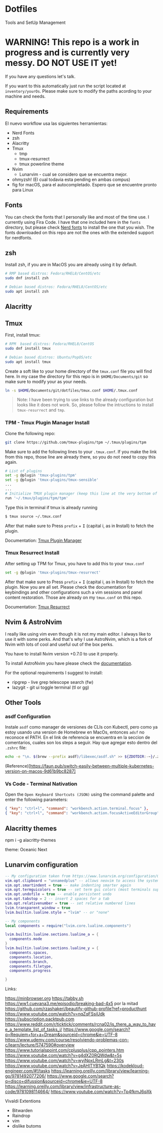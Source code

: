 # Dotfiles
Tools and SetUp Management

# WARNING! This repo is a work in progress and is currently very messy. DO NOT USE IT yet!

If you have any questions let's talk. 

If you want to this automatically just run the script located at `inventory/yourOs`. Please make sure to modify the paths acording to your machine and needs.

## Requirements

El nuevo workflow usa las siguientes herramientas:

- Nerd Fonts
- zsh
- Alacritty
- Tmux
  - tmp
  - tmux-resurrect
  - tmux powerline theme
- Nvim
  - Lunarvim - cual se considero que se encuentra mejor.
- ohmyzsh! (El cual todavia esta pending en ambas compus)
- fig for macOS, para el autocompletado. Espero que se encuentre pronto para Linux


## Fonts

You can check the fonts that I personally like and most of the time use. I currently using Fira Code. I have that one included here in the `fonts` directory, but please check [Nerd fonts](https://www.nerdfonts.com/font-downloads) to install the one that you wish.
The fonts downloaded on this repo are not the ones with the extended support for nerdfonts.

## zsh

Install zsh, if you are in MacOS you are already using it by default.

```bash
# RMP based distros: Fedora/RHEL8/CentOS/etc
sudo dnf install zsh

# Debian based distros: Fedora/RHEL8/CentOS/etc
sudo apt install zsh
```

## Alacritty

## Tmux

First, install tmux:

```bash
# RPM  based distros: Fedora/RHEL8/CentOS
sudo dnf install tmux

# Debian based distros: Ubuntu/PopOS/etc
sudo apt install tmux
```

Create a soft like to your home directory of the `tmux.conf` file you will find here. In my case the directory for this repo is in `$HOME/Documents/git` so make sure to modify your as your needs. 

```bash
ln -s $HOME/Documents/git/dotfiles/tmux.conf $HOME/.tmux.conf
```

> Note: I have been trying to use links to the already configuration but looks like it does not work. So, please follow the intructions to install `tmux-resurrect` and `tmp`.

### TPM - Tmux Plugin Manager Install

Clone the following repo:

```bash
git clone https://github.com/tmux-plugins/tpm ~/.tmux/plugins/tpm
```

Make sure to add the following lines to your `.tmux.conf`. If you make the link from this repo, those line are already there, so you do not need to copy this again.

```bash
# List of plugins
set -g @plugin 'tmux-plugins/tpm'
set -g @plugin 'tmux-plugins/tmux-sensible'
...
...
# Initialize TMUX plugin manager (keep this line at the very bottom of tmux.conf)
run '~/.tmux/plugins/tpm/tpm'
```

Type this in terminal if tmux is already running

```bash
$ tmux source ~/.tmux.conf
```

After that make sure to Press `prefix` + <kbd>I</kbd> (capital i, as in **I**nstall) to fetch the plugin.

Documentation: [Tmux Plugin Manager](https://github.com/tmux-plugins/tpm)

### Tmux Resurrect Install

After setting up TPM for Tmux, you have to add this to your `tmux.conf`

```bash
set -g @plugin 'tmux-plugins/tmux-resurrect'
```

After that make sure to Press `prefix` + <kbd>I</kbd> (capital i, as in **I**nstall) to fetch the plugin. Now you are all set. Please check the documentation for keybindings and other configurations such a vim sessions and panel content restoration. Those are already on my `tmux.conf` on this repo. 

Documentation: [Tmux Resurrect](https://github.com/tmux-plugins/tmux-resurrect)


## Nvim & AstroNvim

I really like using vim even though it is not my main editor. I always like to use it with some perks. And that's why I use AstroNvim, which is a fork of Nvim with lots of cool and useful out of the box perks. 

You have to install Nvim version +0.7.0 to use it properly. 

To install AstroNvim you have please check the [documentation](https://github.com/AstroNvim/AstroNvim).

For the optional requirements I suggest to install:

- ripgrep - live grep telescope search (<leader>fw)
- lazygit - git ui toggle terminal (<leader>tl or <leader>gg)

## Other Tools

### asdf Configuration
Instale `asdf` como manager de versiones de CLIs con Kubectl, pero como ya estoy usando una version de Homebrew en MacOs, entonces `adsf` no reconoce el PATH. En el link de referencia se encuentra en la seccion de comentarios, cuales son los steps a seguir. Hay que agregar esto dentro del `.zshrc` file: 

```bash
echo -e "\n. $(brew --prefix asdf)/libexec/asdf.sh" >> ${ZDOTDIR:-~}/.zshrc
```
(Reference)[https://faun.pub/switch-easily-between-multiple-kubernetes-version-on-macos-9d61b9bc8287]

### Vs Code - Terminal Nativation 

Open the `Open Keyboard Shortcuts (JSON)` using the command palette and enter the following parameters:

```json
{ "key": "ctrl+l", "command": "workbench.action.terminal.focus" },
{ "key": "ctrl+l", "command": "workbench.action.focusActiveEditorGroup", "when": "terminalFocus" },
```

## Alacritty themes

npm i -g alacritty-themes

theme: Oceanic Next

## Lunarvim configuration

```lua
-- My configuration taken from https://www.lunarvim.org/configuration/01-settings.html#example-options
vim.opt.clipboard = "unnamedplus" -- allows neovim to access the system clipboard
vim.opt.smartindent = true -- make indenting smarter again
vim.opt.termguicolors = true -- set term gui colors (most terminals support this)
vim.opt.undofile = true -- enable persistent undo
vim.opt.tabstop = 2 -- insert 2 spaces for a tab
vim.opt.relativenumber = true -- set relative numbered lines
lvim.transparent_window = true
lvim.builtin.lualine.style = "lvim" -- or "none"

-- My components
local components = require("lvim.core.lualine.components")

lvim.builtin.lualine.sections.lualine_a = {
  components.mode
}
lvim.builtin.lualine.sections.lualine_y = {
  components.spaces,
  components.location,
  components.branch,
  components.filetype,
  components.progress

}
```
Links:

https://minbrowser.org
https://tabby.sh
https://ww1.cuevana3.me/episodio/breaking-bad-4x5 por la mitad
https://github.com/rzashakeri/beautify-github-profile?ref=producthunt
https://www.youtube.com/watch?v=nqZqFSsiUdk
https://subscription.packtpub.com
https://www.reddit.com/r/ticktick/comments/rcna02/is_there_a_way_to_have_a_template_list_of_tasks_i/
https://www.google.com/search?q=Requiem+for+a+Dream&sourceid=chrome&ie=UTF-8
https://www.udemy.com/course/resolviendo-problemas-con-c/learn/lecture/5747590#overview
https://www.tutorialspoint.com/cplusplus/cpp_pointers.htm
https://www.youtube.com/watch?v=g4dXZ0RQWdw&t=5s
https://www.youtube.com/watch?v=wyjNpxLRmLg&t=230s
https://www.youtube.com/watch?v=JeAHlTYB1Qk
https://kodekloud-engineer.com/#!/tasks
https://learning.oreilly.com/library/view/learning-go/9781492077206/
https://www.google.com/search?q=disco+difussion&sourceid=chrome&ie=UTF-8
https://learning.oreilly.com/library/view/infrastructure-as-code/9781098114664/
https://www.youtube.com/watch?v=Tp4fkmJ6qXk

Vivaldi Extentions

- Bitwarden
- Raindrop
- vim
- dislike butoms